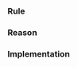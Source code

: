 <!--- Prefix the title above with "Rule:" if you are suggesting a new rule -->

<!-- For rules: --->
### Rule
<!--- Provide a high level explanation of the rule -->

### Reason
<!--- Explain, why this rule improves extension quality -->

### Implementation
<!--- If possible: how to technically check the compliance to this rule -->
